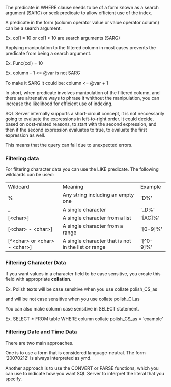The predicate in WHERE clause needs to be of a form known as a search argument (SARG) or seek predicate to allow efficient use of the index.

A predicate in the form (column operator value or value operator column) can be a search argument.

Ex.
col1 = 10 or col1 > 10
are search arguments (SARG)

Applying manipulation to the filtered column in most cases prevents the predicate from being a search argument.

Ex.
Func(col) = 10

Ex.
column - 1 <= @var
is not SARG

To make it SARG it could be:
column <= @var + 1

In short, when predicate involves manipulation of the filtered column, and there are altrenative ways to phrase it whithout the manipulation, you can increase the likelihood for efficient use of indexing.

SQL Server internally supports a short-circuit concept, it is not neccessarily going to evaluate the expressions in left-to-right order.
It could decide, based on cost-related reasons, to start with the second expression, and then if the second expression evaluates to true, to evaluate the first expression as well.

This means that the query can fail due to unexpected errors.

### Filtering data

For filtering character data you can use the LIKE predicate.
The following wildcards can be used:

|     |     |     |
| --- | --- | --- |
| Wildcard | Meaning | Example |
| %   | Any string including an empty one | 'D%' |
| _   | A single character | '_D%' |
| \[&lt;char&gt;\] | A single character from a list | '\[AC\]%' |
| \[&lt;char&gt; - &lt;char&gt;\] | A single character from a range | '\[0-9\]%' |
| \[^&lt;char&gt; or &lt;char&gt; - &lt;char&gt;\] | A single character that is not in the list or range | '\[^0-9\]%' |

### Filtering Character Data

If you want values in a character field to be case sensitive, you create this field with appropriate **collation**.

Ex.
Polish texts will be case sensitive when you use
collate polish\_CS\_as

and will be not case sensitive when you use
collate polish\_CI\_as

You can also make column case sensitive in SELECT statement.

Ex.
SELECT * FROM table WHERE column collate polish\_CS\_as = 'example'

### Filtering Date and Time Data

There are two main approaches.

One is to use a form that is considered language-neutral.
The form '20070212' is always interpreted as ymd.

Another approach is to use the CONVERT or PARSE functions, which you can use to indicate how you want SQL Server to interpret the literal that you specify.